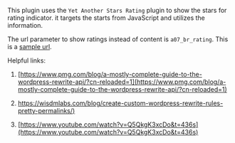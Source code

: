 This plugin uses the `Yet Another Stars Rating` plugin to show the stars for rating indicator. it targets the starts
from JavaScript and utilizes the information.

The url parameter to show ratings instead of content is `a07_br_rating`. This is
a [sample url](http://www.nayonwp.local/a07_book_review_book/book2/a07_br_rating/).

Helpful links:

1. [https://www.pmg.com/blog/a-mostly-complete-guide-to-the-wordpress-rewrite-api/?cn-reloaded=1](https://www.pmg.com/blog/a-mostly-complete-guide-to-the-wordpress-rewrite-api/?cn-reloaded=1)

2. [https://wisdmlabs.com/blog/create-custom-wordpress-rewrite-rules-pretty-permalinks/)](https://wisdmlabs.com/blog/create-custom-wordpress-rewrite-rules-pretty-permalinks/)

3. [https://www.youtube.com/watch?v=Q5QkgK3xcDo&t=436s](https://www.youtube.com/watch?v=Q5QkgK3xcDo&t=436s)